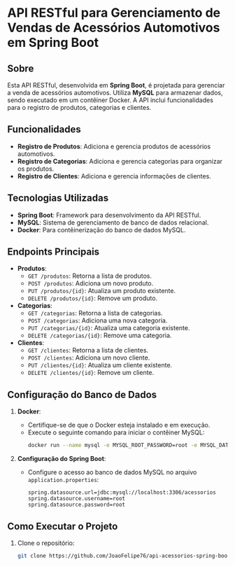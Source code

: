 # API RESTful para Gerenciamento de Vendas de Acessórios Automotivos em Spring Boot

## Sobre
Esta API RESTful, desenvolvida em **Spring Boot**, é projetada para gerenciar a venda de acessórios automotivos. Utiliza **MySQL** para armazenar dados, sendo executado em um contêiner Docker. A API inclui funcionalidades para o registro de produtos, categorias e clientes.

## Funcionalidades
- **Registro de Produtos**: Adiciona e gerencia produtos de acessórios automotivos.
- **Registro de Categorias**: Adiciona e gerencia categorias para organizar os produtos.
- **Registro de Clientes**: Adiciona e gerencia informações de clientes.

## Tecnologias Utilizadas
- **Spring Boot**: Framework para desenvolvimento da API RESTful.
- **MySQL**: Sistema de gerenciamento de banco de dados relacional.
- **Docker**: Para contêinerização do banco de dados MySQL.

## Endpoints Principais
- **Produtos**:
  - `GET /produtos`: Retorna a lista de produtos.
  - `POST /produtos`: Adiciona um novo produto.
  - `PUT /produtos/{id}`: Atualiza um produto existente.
  - `DELETE /produtos/{id}`: Remove um produto.
- **Categorias**:
  - `GET /categorias`: Retorna a lista de categorias.
  - `POST /categorias`: Adiciona uma nova categoria.
  - `PUT /categorias/{id}`: Atualiza uma categoria existente.
  - `DELETE /categorias/{id}`: Remove uma categoria.
- **Clientes**:
  - `GET /clientes`: Retorna a lista de clientes.
  - `POST /clientes`: Adiciona um novo cliente.
  - `PUT /clientes/{id}`: Atualiza um cliente existente.
  - `DELETE /clientes/{id}`: Remove um cliente.

## Configuração do Banco de Dados

1. **Docker**:
   - Certifique-se de que o Docker esteja instalado e em execução.
   - Execute o seguinte comando para iniciar o contêiner MySQL:
     ```bash
     docker run --name mysql -e MYSQL_ROOT_PASSWORD=root -e MYSQL_DATABASE=acessorios -p 3306:3306 -d mysql:8.0
     ```

2. **Configuração do Spring Boot**:
   - Configure o acesso ao banco de dados MySQL no arquivo `application.properties`:
     ```properties
     spring.datasource.url=jdbc:mysql://localhost:3306/acessorios
     spring.datasource.username=root
     spring.datasource.password=root
     ```

## Como Executar o Projeto

1. Clone o repositório:
   ```bash
   git clone https://github.com/JoaoFelipe76/api-acessorios-spring-boot.git
